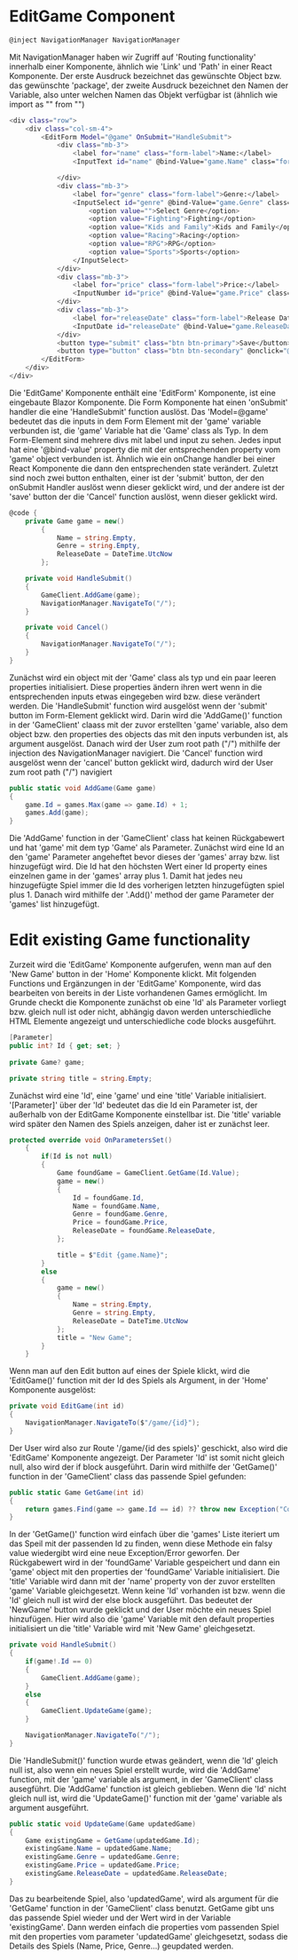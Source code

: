# EditGame Component

```csharp
@inject NavigationManager NavigationManager
```

Mit NavigationManager haben wir Zugriff auf 'Routing functionality' innerhalb einer Komponente, ähnlich wie 'Link' und 'Path' in einer React Komponente.
Der erste Ausdruck bezeichnet das gewünschte Object bzw. das gewünschte 'package', der zweite Ausdruck bezeichnet den Namen der Variable, also unter welchen Namen das Objekt verfügbar ist (ähnlich wie import as "" from "")

```bash
<div class="row">
    <div class="col-sm-4">
        <EditForm Model="@game" OnSubmit="HandleSubmit">
            <div class="mb-3">
                <label for="name" class="form-label">Name:</label>
                <InputText id="name" @bind-Value="game.Name" class="form-control"></InputText>

            </div>
            <div class="mb-3">
                <label for="genre" class="form-label">Genre:</label>
                <InputSelect id="genre" @bind-Value="game.Genre" class="form-select">
                    <option value="">Select Genre</option>
                    <option value="Fighting">Fighting</option>
                    <option value="Kids and Family">Kids and Family</option>
                    <option value="Racing">Racing</option>
                    <option value="RPG">RPG</option>
                    <option value="Sports">Sports</option>
                </InputSelect>
            </div>
            <div class="mb-3">
                <label for="price" class="form-label">Price:</label>
                <InputNumber id="price" @bind-Value="game.Price" class="form-control"></InputNumber>
            </div>
            <div class="mb-3">
                <label for="releaseDate" class="form-label">Release Date:</label>
                <InputDate id="releaseDate" @bind-Value="game.ReleaseDate" class="form-control"></InputDate>
            </div>
            <button type="submit" class="btn btn-primary">Save</button>
            <button type="button" class="btn btn-secondary" @onclick="@Cancel">Cancel</button>
        </EditForm>
    </div>
</div>
```

Die 'EditGame' Komponente enthält eine 'EditForm' Komponente, ist eine eingebaute Blazor Komponente. Die Form Komponente hat einen 'onSubmit' handler die eine 'HandleSubmit' function auslöst.
Das 'Model=@game' bedeutet das die inputs in dem Form Element mit der 'game' variable verbunden ist, die 'game' Variable hat die 'Game' class als Typ.
In dem Form-Element sind mehrere divs mit label und input zu sehen. Jedes input hat eine '@bind-value' property die mit der entsprechenden property vom 'game' object verbunden ist. Ähnlich wie ein onChange handler bei einer React Komponente die dann den entsprechenden state verändert.
Zuletzt sind noch zwei button enthalten, einer ist der 'submit' button, der den onSubmit Handler auslöst wenn dieser geklickt wird, und der andere ist der 'save' button der die 'Cancel' function auslöst, wenn dieser geklickt wird.

```csharp
@code {
    private Game game = new()
        {
            Name = string.Empty,
            Genre = string.Empty,
            ReleaseDate = DateTime.UtcNow
        };

    private void HandleSubmit()
    {
        GameClient.AddGame(game);
        NavigationManager.NavigateTo("/");
    }

    private void Cancel()
    {
        NavigationManager.NavigateTo("/");
    }
}
```

Zunächst wird ein object mit der 'Game' class als typ und ein paar leeren properties initialisiert. Diese properties ändern ihren wert wenn in die entsprechenden inputs etwas eingegeben wird bzw. diese verändert werden.
Die 'HandleSubmit' function wird ausgelöst wenn der 'submit' button im Form-Element geklickt wird.
Darin wird die 'AddGame()' function in der 'GameClient' claass mit der zuvor erstellten 'game' variable, also dem object bzw. den properties des objects das mit den inputs verbunden ist, als argument ausgelöst.
Danach wird der User zum root path ("/") mithilfe der injection des NavigationManager navigiert.
Die 'Cancel' function wird ausgelöst wenn der 'cancel' button geklickt wird, dadurch wird der User zum root path ("/") navigiert

```csharp
public static void AddGame(Game game)
{
    game.Id = games.Max(game => game.Id) + 1;
    games.Add(game);
}
```

Die 'AddGame' function in der 'GameClient' class hat keinen Rückgabewert und hat 'game' mit dem typ 'Game' als Parameter.
Zunächst wird eine Id an den 'game' Parameter angeheftet bevor dieses der 'games' array bzw. list hinzugefügt wird. Die Id hat den höchsten Wert einer Id property eines einzelnen game in der 'games' array plus 1. Damit hat jedes neu hinzugefügte Spiel immer die Id des vorherigen letzten hinzugefügten spiel plus 1.
Danach wird mithilfe der '.Add()' method der game Parameter der 'games' list hinzugefügt.


# Edit existing Game functionality
Zurzeit wird die 'EditGame' Komponente aufgerufen, wenn man auf den 'New Game' button in der 'Home' Komponente klickt.
Mit folgenden Functions und Ergänzungen in der 'EditGame' Komponente, wird das bearbeiten von bereits in der Liste vorhandenen Games ermöglicht. Im Grunde checkt die Komponente zunächst ob eine 'Id' als Parameter vorliegt bzw. gleich null ist oder nicht, abhängig davon werden unterschiedliche HTML Elemente angezeigt und unterschiedliche code blocks ausgeführt.

```csharp
[Parameter]
public int? Id { get; set; }
    
private Game? game;

private string title = string.Empty;
```
Zunächst wird eine 'Id', eine 'game' und eine 'title' Variable initialisiert.
'[Parameter]' über der 'Id' bedeutet das die Id ein Parameter ist, der außerhalb von der EditGame Komponente einstellbar ist.
Die 'title' variable wird später den Namen des Spiels anzeigen, daher ist er zunächst leer.

```csharp
protected override void OnParametersSet()
    {
        if(Id is not null)
        {
            Game foundGame = GameClient.GetGame(Id.Value);
            game = new()
            {
                Id = foundGame.Id,
                Name = foundGame.Name,
                Genre = foundGame.Genre,
                Price = foundGame.Price,
                ReleaseDate = foundGame.ReleaseDate,
            };

            title = $"Edit {game.Name}";
        }
        else
        {
            game = new()
            {
                Name = string.Empty,
                Genre = string.Empty,
                ReleaseDate = DateTime.UtcNow
            };
            title = "New Game";
        }
    }
```
Wenn man auf den Edit button auf eines der Spiele klickt, wird die 'EditGame()' function mit der Id des Spiels als Argument, in der 'Home' Komponente ausgelöst:

```csharp
private void EditGame(int id)
{
    NavigationManager.NavigateTo($"/game/{id}");
}
```
Der User wird also zur Route '/game/{id des spiels}' geschickt, also wird die 'EditGame' Komponente angezeigt.
Der Parameter 'Id' ist somit nicht gleich null, also wird der if block ausgeführt.
Darin wird mithilfe der 'GetGame()' function in der 'GameClient' class das passende Spiel gefunden:

```csharp
public static Game GetGame(int id)
{
    return games.Find(game => game.Id == id) ?? throw new Exception("Could not find game!");
}
```
In der 'GetGame()' function wird einfach über die 'games' Liste iteriert um das Speil mit der passenden Id zu finden, wenn diese Methode ein falsy value wiedergibt wird eine neue Exception/Error geworfen.
Der Rückgabewert wird in der 'foundGame' Variable gespeichert und dann ein 'game' object mit den properties der 'foundGame' Variable initialisiert.
Die 'title' Variable wird dann mit der 'name' property von der zuvor erstellten 'game' Variable gleichgesetzt.
Wenn keine 'Id' vorhanden ist bzw. wenn die 'Id' gleich null ist wird der else block ausgeführt.
Das bedeutet der 'NewGame' button wurde geklickt und der User möchte ein neues Spiel hinzufügen.
Hier wird also die 'game' Variable mit den default properties initialisiert un die 'title' Variable wird mit 'New Game' gleichgesetzt.

```csharp
private void HandleSubmit()
{
    if(game!.Id == 0)
    {
        GameClient.AddGame(game);
    }
    else
    {
        GameClient.UpdateGame(game);
    }

    NavigationManager.NavigateTo("/");
}
```
Die 'HandleSubmit()' function wurde etwas geändert, wenn die 'Id' gleich null ist, also wenn ein neues Spiel erstellt wurde, wird die 'AddGame' function, mit der 'game' variable als argument, in der 'GameClient' class ausegführt. Die 'AddGame' function ist gleich geblieben.
Wenn die 'Id' nicht gleich null ist, wird die 'UpdateGame()' function mit der 'game' variable als argument ausgeführt.

```csharp
public static void UpdateGame(Game updatedGame)
{
    Game existingGame = GetGame(updatedGame.Id);
    existingGame.Name = updatedGame.Name;
    existingGame.Genre = updatedGame.Genre;
    existingGame.Price = updatedGame.Price;
    existingGame.ReleaseDate = updatedGame.ReleaseDate;
}
```
Das zu bearbeitende Spiel, also 'updatedGame', wird als argument für die 'GetGame' function in der 'GameClient' class benutzt.
GetGame gibt uns das passende Spiel wieder und der Wert wird in der Variable 'existingGame'.
Dann werden einfach die properties vom passenden Spiel mit den properties vom parameter 'updatedGame' gleichgesetzt, sodass die Details des Spiels (Name, Price, Genre...) geupdated werden.